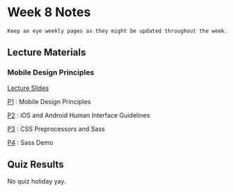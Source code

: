 Week 8 Notes
============================

```{note}
Keep an eye weekly pages as they might be updated throughout the week.
```

## Lecture Materials

### Mobile Design Principles

<a href="../resources/mobile_sass.pdf">Lecture Slides</a>

[P1](https://uci.yuja.com/V/Video?v=2261363&node=8223287&a=459181389&autoplay=1)
: Mobile Design Principles

[P2](https://uci.yuja.com/V/Video?v=2261370&node=8223297&a=2044660190&autoplay=1)
: iOS and Android Human Interface Guidelines

[P3](https://uci.yuja.com/V/Video?v=2261412&node=8223356&a=1426344076&autoplay=1)
: CSS Preprocessors and Sass

[P4](https://uci.yuja.com/V/Video?v=2261430&node=8223378&a=644984161&autoplay=1)
: Sass Demo

## Quiz Results

No quiz holiday yay.

